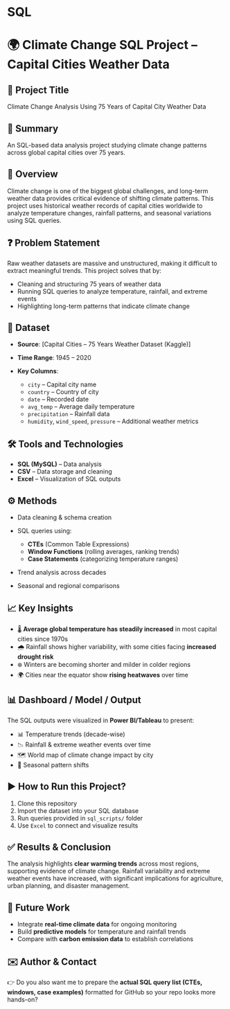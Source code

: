 # SQL
# 🌍 Climate Change SQL Project – Capital Cities Weather Data

## 📌 Project Title

Climate Change Analysis Using 75 Years of Capital City Weather Data

## 📝 Summary

An SQL-based data analysis project studying climate change patterns across global capital cities over 75 years.

## 🔎 Overview

Climate change is one of the biggest global challenges, and long-term weather data provides critical evidence of shifting climate patterns.
This project uses historical weather records of capital cities worldwide to analyze temperature changes, rainfall patterns, and seasonal variations using SQL queries.

## ❓ Problem Statement

Raw weather datasets are massive and unstructured, making it difficult to extract meaningful trends.
This project solves that by:

* Cleaning and structuring 75 years of weather data
* Running SQL queries to analyze temperature, rainfall, and extreme events
* Highlighting long-term patterns that indicate climate change

## 📂 Dataset

* **Source**: \[Capital Cities – 75 Years Weather Dataset (Kaggle)]
* **Time Range**: 1945 – 2020
* **Key Columns**:

  * `city` – Capital city name
  * `country` – Country of city
  * `date` – Recorded date
  * `avg_temp` – Average daily temperature
  * `precipitation` – Rainfall data
  * `humidity`, `wind_speed`, `pressure` – Additional weather metrics

## 🛠 Tools and Technologies

* **SQL (MySQL)** – Data analysis
* **CSV** – Data storage and cleaning
* **Excel** – Visualization of SQL outputs

## ⚙️ Methods

* Data cleaning & schema creation
* SQL queries using:

  * **CTEs** (Common Table Expressions)
  * **Window Functions** (rolling averages, ranking trends)
  * **Case Statements** (categorizing temperature ranges)
* Trend analysis across decades
* Seasonal and regional comparisons

## 📈 Key Insights

* 🌡️ **Average global temperature has steadily increased** in most capital cities since 1970s
* 🌧️ Rainfall shows higher variability, with some cities facing **increased drought risk**
* ❄️ Winters are becoming shorter and milder in colder regions
* 🌍 Cities near the equator show **rising heatwaves** over time

## 📊 Dashboard / Model / Output

The SQL outputs were visualized in **Power BI/Tableau** to present:

* 📊 Temperature trends (decade-wise)
* 📉 Rainfall & extreme weather events over time
* 🗺️ World map of climate change impact by city
* 📆 Seasonal pattern shifts


## ▶️ How to Run this Project?

1. Clone this repository
2. Import the dataset into your SQL database
3. Run queries provided in `sql_scripts/` folder
4. Use `Excel` to connect and visualize results

## ✅ Results & Conclusion

The analysis highlights **clear warming trends** across most regions, supporting evidence of climate change.
Rainfall variability and extreme weather events have increased, with significant implications for agriculture, urban planning, and disaster management.

## 🚀 Future Work

* Integrate **real-time climate data** for ongoing monitoring
* Build **predictive models** for temperature and rainfall trends
* Compare with **carbon emission data** to establish correlations

## ✉️ Author & Contact


👉 Do you also want me to prepare the **actual SQL query list (CTEs, windows, case examples)** formatted for GitHub so your repo looks more hands-on?
